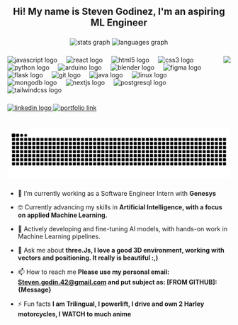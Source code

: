 <h2 align="center">Hi! My name is Steven Godinez, I'm an aspiring ML Engineer</h2>

###

<div align="center">
  <img src="https://github-readme-stats.vercel.app/api?username=godinezsteven1&hide_title=false&hide_rank=false&show_icons=true&include_all_commits=true&count_private=true&disable_animations=false&theme=dracula&locale=en&hide_border=false" height="150" alt="stats graph"  />
  <img src="https://github-readme-stats.vercel.app/api/top-langs?username=godinezsteven1&locale=en&hide_title=false&layout=compact&card_width=320&langs_count=5&theme=dracula&hide_border=false" height="150" alt="languages graph"  />
</div>

###

<img align="right" height="150" src="https://i.imgur.com/cqNn1AB.gif"  />

###

<div align="left">
  <img src="https://cdn.jsdelivr.net/gh/devicons/devicon/icons/javascript/javascript-original.svg" height="30" alt="javascript logo"  />
  <img width="12" />
  <img src="https://cdn.jsdelivr.net/gh/devicons/devicon/icons/react/react-original.svg" height="30" alt="react logo"  />
  <img width="12" />
  <img src="https://cdn.jsdelivr.net/gh/devicons/devicon/icons/html5/html5-original.svg" height="30" alt="html5 logo"  />
  <img width="12" />
  <img src="https://cdn.jsdelivr.net/gh/devicons/devicon/icons/css3/css3-original.svg" height="30" alt="css3 logo"  />
  <img width="12" />
  <img src="https://cdn.jsdelivr.net/gh/devicons/devicon/icons/python/python-original.svg" height="30" alt="python logo"  />
  <img width="12" />
  <img src="https://cdn.jsdelivr.net/gh/devicons/devicon/icons/arduino/arduino-original.svg" height="30" alt="arduino logo"  />
  <img width="12" />
  <img src="https://cdn.jsdelivr.net/gh/devicons/devicon/icons/blender/blender-original.svg" height="30" alt="blender logo"  />
  <img width="12" />
  <img src="https://cdn.jsdelivr.net/gh/devicons/devicon/icons/figma/figma-original.svg" height="30" alt="figma logo"  />
  <img width="12" />
  <img src="https://skillicons.dev/icons?i=flask" height="30" alt="flask logo"  />
  <img width="12" />
  <img src="https://cdn.jsdelivr.net/gh/devicons/devicon/icons/git/git-original.svg" height="30" alt="git logo"  />
  <img width="12" />
  <img src="https://cdn.jsdelivr.net/gh/devicons/devicon/icons/java/java-original.svg" height="30" alt="java logo"  />
  <img width="12" />
  <img src="https://cdn.jsdelivr.net/gh/devicons/devicon/icons/linux/linux-original.svg" height="30" alt="linux logo"  />
  <img width="12" />
  <img src="https://cdn.jsdelivr.net/gh/devicons/devicon/icons/mongodb/mongodb-original.svg" height="30" alt="mongodb logo"  />
  <img width="12" />
  <img src="https://cdn.jsdelivr.net/gh/devicons/devicon/icons/nextjs/nextjs-original.svg" height="30" alt="nextjs logo"  />
  <img width="12" />
  <img src="https://cdn.jsdelivr.net/gh/devicons/devicon/icons/postgresql/postgresql-original.svg" height="30" alt="postgresql logo"  />
  <img width="12" />
  <img src="https://cdn.jsdelivr.net/gh/devicons/devicon/icons/tailwindcss/tailwindcss-original-wordmark.svg" height="30" alt="tailwindcss logo"  />
</div>

###

<div align="left">
  <a href="https://www.linkedin.com/in/godinezsteven/" target="_blank">
    <img src="https://img.shields.io/static/v1?message=LinkedIn&logo=linkedin&label=Connect:&color=0077B5&logoColor=white&labelColor=purple&style=for-the-badge" height="35" alt="linkedin logo" />
  </a>
  <a href="https://godinezdevtech.com" target="_blank">
    <img src="https://img.shields.io/static/v1?message=Portfolio&logo=vercel&label=&color=black&logoColor=white&labelColor=gray&style=for-the-badge" height="35" alt="portfolio link" />
  </a>
</div>


###

<br clear="both">

<img src="https://raw.githubusercontent.com/godinezsteven1/godinezsteven1/output/snake.svg" alt="Snake animation" />

###



- 🔭 I’m currently working as a Software Engineer Intern with **Genesys**

- 🤓 Currently advancing my skills in **Artificial Intelligence, with a focus on applied Machine Learning.**

- 🌱 Actively developing and fine-tuning AI models, with hands-on work in Machine Learning pipelines.

- 💬 Ask me about **three.Js, I love a good 3D environment, working with vectors and positioning. It really is beautiful :,)**

- 📫 How to reach me **Please use my personal email: Steven.godin.42@gmail.com and put subject as: [FROM GITHUB]: {Message}**

- ⚡ Fun facts **I am Trilingual, I powerlift, I drive and own 2 Harley motorcycles, I WATCH to much anime**
